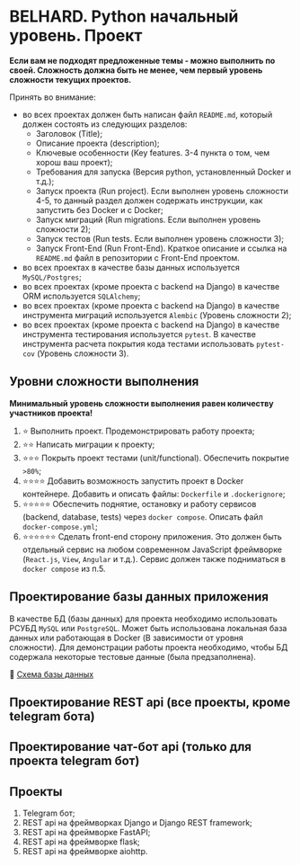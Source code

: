 # BELHARD. Python начальный уровень. Проект

**Если вам не подходят предложенные темы - можно выполнить по своей. Сложность
должна быть не менее, чем первый уровень сложности текущих проектов.**

Принять во внимание:
- во всех проектах должен быть написан файл `README.md`, который должен состоять из
 следующих разделов:
  - Заголовок (Title);
  - Описание проекта (description);
  - Ключевые особенности (Key features. 3-4 пункта о том, чем хорош ваш проект);
  - Требования для запуска (Версия python, установленный Docker и т.д.);
  - Запуск проекта (Run project). Если выполнен уровень сложности 4-5, то данный
   раздел должен содержать инструкции, как запустить без Docker и c Docker;
  - Запуск миграций (Run migrations. Если выполнен уровень сложности 2);
  - Запуск тестов (Run tests. Если выполнен уровень сложности 3);
  - Запуск Front-End (Run Front-End). Краткое описание и ссылка на `README.md` файл
  в репозитории с Front-End проектом.
- во всех проектах в качестве базы данных используется `MySQL/Postgres`;
- во всех проектах (кроме проекта с backend на Django) в качестве ORM используется
 `SQLAlchemy`;
- во всех проектах (кроме проекта с backend на Django) в качестве инструмента миграций
 используется `Alembic` (Уровень сложности 2);
- во всех проектах (кроме проекта с backend на Django) в качестве инструмента
 тестирования используется `pytest`. В качестве инструмента расчета покрытия
 кода тестами использовать `pytest-cov` (Уровень сложности 3).

## Уровни сложности выполнения

**Минимальный уровень сложности выполнения равен количеству участников проекта!**

1. :star: Выполнить проект. Продемонстрировать работу проекта;
2. :star::star: Написать миграции к проекту;
3. :star::star::star: Покрыть проект тестами (unit/functional). Обеспечить покрытие `>80%`;
4. :star::star::star::star: Добавить возможность запустить проект в Docker контейнере.
 Добавить и описать файлы: `Dockerfile` и `.dockerignore`;
5. :star::star::star::star::star: Обеспечить поднятие, остановку и работу сервисов
 (backend, database, tests) через `docker compose`. Описать файл `docker-compose.yml`;
6. :star::star::star::star::star::star: Сделать front-end сторону приложения. Это должен
 быть отдельный сервис на любом современном JavaScript фреймворке (`React.js`, `View`,
 `Angular` и т.д.). Сервис должен также подниматься в `docker compose` из п.5.

## Проектирование базы данных приложения

В качестве БД (базы данных) для проекта необходимо использовать РСУБД `MySQL` или
`PostgreSQL`. Может быть использована локальная база данных или работающая в Docker
(В зависимости от уровня сложности).
Для демонстрации работы проекта необходимо, чтобы БД содержала некоторые тестовые
данные (была предзаполнена).

:link: [Схема базы данных](database/README.md)

## Проектирование REST api (все проекты, кроме telegram бота)

## Проектирование чат-бот api (только для проекта telegram бот)

## Проекты

1. Telegram бот;
2. REST api на фреймворках Django и Django REST framework;
3. REST api на фреймворке FastAPI;
4. REST api на фреймворке flask;
5. REST api на фреймворке aiohttp.
